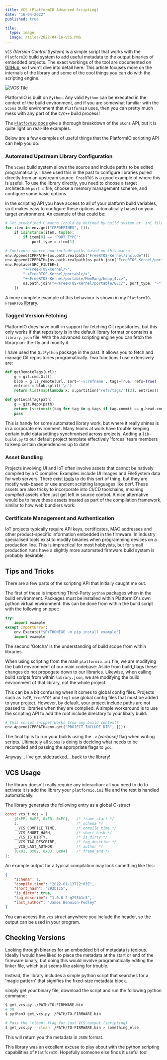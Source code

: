 ```yaml
---
title: VCS (PlatformIO Advanced Scripting)
date: "16-04-2022"
published: true

tile:
  type: image
  image: /tiles/2022-04-16-VCS.PNG
---
```


<script>
    import "prismjs/prism.js";
    import "prismjs/components/prism-bash.js";
    import "prismjs/components/prism-c.js";
    import "prismjs/components/prism-python.js";
    import "prismjs/components/prism-json.js";
</script>

`VCS` *(Version Control System)* is a simple script that works with the `PlatformIO` build system to add useful metadata to the output binaries of embedded projects. The exact workings of the tool are documented on [GitHub](https://github.com/BOJIT/VCS), so I won't dive into detail here. This article focuses more on the internals of the library and some of the cool things you can do with the scripting engine.

![VCS Tile]({import.meta.env.VITE_IMAGE_BASE}/tiles/2022-04-16-VCS.PNG)

PlatformIO is built on `Python`. Any valid `Python` can be executed in the context of the build environment, and if you are somewhat familiar with the `SCons` build environment that `PlatformIO` uses, then you can pretty much mess with any part of the `C/C++` build process!

The [`PlatformIO` docs](https://docs.platformio.org/en/latest/scripting/index.html) give a thorough breakdown of the `SCons` API, but it is quite light on real-life examples.

Below are a few examples of useful things that the PlatformIO scripting API can help you do:

### Automated Upstream Library Configuration

The `SCons` build system allows the source and include paths to be edited programatically. I have used this in the past to configure libraries pulled directly from an upstream source. `FreeRTOS` is a good example of where this is useful. To use the library directly, you need to choose a target architecture `port.c` file, choose a memory management scheme, and configure some basic options.

In the scripting API you have access to all of your platform build variables, so it makes easy to configure these options automatically based on your target environment. An example of that could be:

```python
# Get predefined C macro (could be defined by build system or .ini file)
for item in env.get("CPPDEFINES", []):
    if isinstance(item, tuple):
        if item[0] == 'PORT_TYPE':
            port_type = item[1]

# Configure source and include paths based on this macro
env.Append(CPPPATH=[os.path.realpath("FreeRTOS-Kernel/include")])
env.Append(CPPPATH=[os.path.realpath(os.path.join("FreeRTOS-Kernel/portable/GCC/", port_type))])
env.Replace(SRC_FILTER=[
        "+<FreeRTOS-Kernel/>",
        "-<FreeRTOS-Kernel/portable/>",
        "+<FreeRTOS-Kernel/portable/MemMang/heap_4.c>",
        os.path.join("+<FreeRTOS-Kernel/portable/GCC/", port_type, ">")
    ])
```

A more complete example of this behaviour is shown in my `PlatformIO-FreeRTOS` [library](https://github.com/BOJIT/PlatformIO-FreeRTOS).

### Tagged Version Fetching

PlatformIO does have built-in support for fetching Git repositories, but this only works if that repository is in the default library format or contains a `library.json` file. With the advanced scripting engine you can fetch the library on-the-fly and modify it.

I have used the `GitPython` package in the past. It allows you to fetch and manage Git repositories programatically. Two functions I use extensively are:

```python
def getRemoteTags(url):
    g = git.cmd.Git()
    blob = g.ls_remote(url, sort='-v:refname', tags=True, refs=True)
    entries = blob.split('\n')
    return list(map(lambda x: x.partition('refs/tags/')[2], entries))

def getLocalTag(path):
    g = git.Repo(path)
    return [str(next((tag for tag in g.tags if tag.commit == g.head.commit), None))]
    pass
```

This is handy for some automated library work, but where it really shines is in a corporate environment. Many teams at work have trouble keeping certain build data/settings synchronised across projects. Adding a `lib-build.py` to our default project template effectively 'forces' team members to keep certain dependencies up to date!

### Asset Bundling

Projects involving UI and IoT often involve assets that cannot be natively compiled by a C compiler. Examples include UI Images and FileSystem data for web servers. There exist [tools](https://lvgl.io/tools/imageconverter) to do this sort of thing, but they are mostly web-based or use ancient scripting languages like *perl*. These assets are also tricky to incorporate into CI/CD toolchains, meaning *compiled* assets often just get left in source control. A nice alternative would be to have these assets treated as part of the compilation framework, similar to how web bundlers work.

### Certificate Management and Authentication

IoT projects typically require API keys, certificates, MAC addresses and other product-specific information embedded in the firmware. In industry specialised tools exist to modify binaries when programming devices on a production line. This is impractical for most hobbyists, but for small production runs have a slightly more automated firmware build system is probably desirable.

## Tips and Tricks

There are a few parts of the scripting API that initially caught me out.

The first of these is importing Third-Party `python` packages when in the build environment. Packages must be installed within PlatformIO's own python virtual environment: this can be done from within the build script with the following snippet:

```python
try:
    import example
except ImportError:
    env.Execute("$PYTHONEXE -m pip install example")
    import example

```

The second 'Gotcha' is the understanding of build scope from within libraries.

When using scripting from the main `platformio.ini` file, we are modifying the build environment of our main codebase: Aside from build_flags these changes do not propogate down to our libraries. Likewise, when calling build scripts from within `library.json`, we are modifying the build environment of that library, not the whole project.

This can be a bit confusing when it comes to global config files. Projects such as `lwIP`, `freeRTOS` and `lvgl` use global config files that must be added to your project. However, by default, your project include paths are not passed to libraries when they are complied. A simple workaround is to use the scripting API to add the root include directory to your libary build:

```python
# This script snippet works from any build context!
env.Append(CPPPATH=env.get("PROJECT_INCLUDE_DIR", []))
```

The final tip is to run your builds using the `-v` *(verbose)* flag when writing scripts. Ultimately all `SCons` is doing is deciding what needs to be recompiled and passing the appropriate flags to `gcc`.

Anyway... I've got sidetracked... back to the library!

## VCS Usage

The library doesn't really require any interaction: all you need to do to activate it is add the library your `platformio.ini` file and the rest is handled automatically.

The library generates the following entry as a global C-struct

```c
const vcs_t vcs = {
    {0xFF, 0xFE, 0xFD, 0xFC},   /* frame_start */
    1,                          /* schema */
    __VCS_COMPILE_TIME,         /* compile_time */
    __VCS_SHORT_HASH,           /* short_hash */
    __VCS_IS_DIRTY,             /* is_dirty */
    __VCS_TAG_DESCRIBE,         /* tag_describe */
    __VCS_LAST_AUTHOR,          /* author */
    {0x01, 0x02, 0x03, 0x04}    /* frame_end */
};
```

An example output for a typical compilation may look something like this:

```json
{
    "schema": 1,
    "compile_time": "2022-01-13T12:03Z",
    "short_hash": "293b1c5",
    "is_dirty": true,
    "tag_describe": "1.0.0-2-g293b1c5",
    "last_author": "James Bennion-Pedley"
}
```

You can access the `vcs` struct anywhere you include the header, so the output can be used in your program.

## Checking Versions

Looking through binaries for an embedded bit of metadata is tedious. Ideally I would have liked to place the metadata at the start or end of the firmware binary, but doing this would involve programatically editing the linker file, which just seems like asking for trouble.



Instead, the library includes a simple python script that searches for a 'magic pattern' that signifies the fixed-size metadata block.

simply get your binary file, download the script and run the following python command:


```bash
$ get_vcs.py ./PATH/TO-FIRMWARE.bin
# OR
$ python3 get_vcs.py ./PATH/TO-FIRMWARE.bin

# Pass the 'clean' flag for just VCS output (scripting)
$ get_vcs.py --clean ./PATH/TO-FIRMWARE.bin > something_else

```

This will return you the metadata in `JSON` format.

This library was an excellent excuse to play about with the python scripting capabilities of `PlatformIO`. Hopefully someone else finds it useful too!
